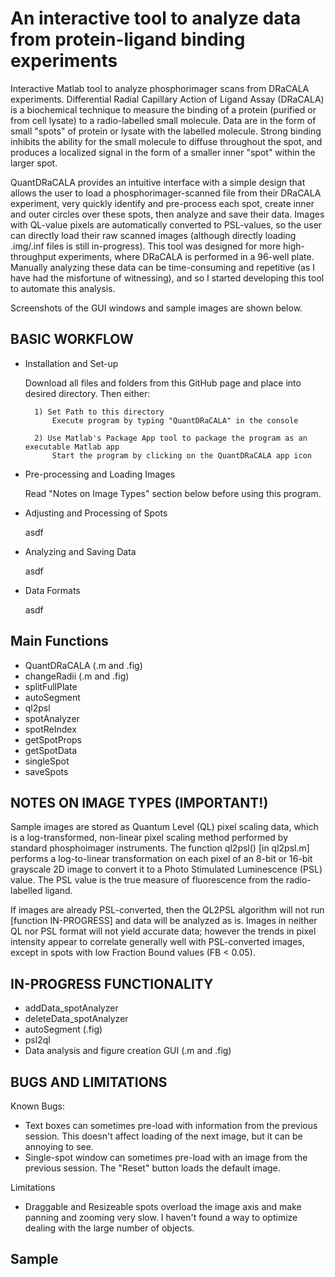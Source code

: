 # An interactive tool to analyze data from protein-ligand binding experiments 
Interactive Matlab tool to analyze phosphorimager scans from DRaCALA experiments. Differential Radial Capillary Action of Ligand Assay (DRaCALA) is a biochemical technique to measure the binding of a protein (purified or from cell lysate) to a radio-labelled small molecule. Data are in the form of small "spots" of protein or lysate with the labelled molecule. Strong binding inhibits the ability for the small molecule to diffuse throughout the spot, and produces a localized signal in the form of a smaller inner "spot" within the larger spot. 

QuantDRaCALA provides an intuitive interface with a simple design that allows the user to load a phosphorimager-scanned file from their DRaCALA experiment, very quickly identify and pre-process each spot, create inner and outer circles over these spots, then analyze and save their data. Images with QL-value pixels are automatically converted to PSL-values, so the user can directly load their raw scanned images (although directly loading .img/.inf files is still in-progress). This tool was designed for more high-throughput experiments, where DRaCALA is performed in a 96-well plate. Manually analyzing these data can be time-consuming and repetitive (as I have had the misfortune of witnessing), and so I started developing this tool to automate this analysis. 

Screenshots of the GUI windows and sample images are shown below. 

## BASIC WORKFLOW
- Installation and Set-up

    Download all files and folders from this GitHub page and place into desired directory. Then either: 
    
        1) Set Path to this directory
            Execute program by typing "QuantDRaCALA" in the console
            
        2) Use Matlab's Package App tool to package the program as an executable Matlab app  
            Start the program by clicking on the QuantDRaCALA app icon

- Pre-processing and Loading Images

    Read "Notes on Image Types" section below before using this program. 
    
    
- Adjusting and Processing of Spots

    asdf 

- Analyzing and Saving Data

    asdf 

- Data Formats

    asdf 

## Main Functions
- QuantDRaCALA (.m and .fig)
- changeRadii (.m and .fig)
- splitFullPlate
- autoSegment
- ql2psl
- spotAnalyzer 
- spotReIndex
- getSpotProps
- getSpotData
- singleSpot
- saveSpots

## NOTES ON IMAGE TYPES (IMPORTANT!)
Sample images are stored as Quantum Level (QL) pixel scaling data, which is a log-transformed, non-linear pixel scaling method performed by standard phosphoimager instruments. The function ql2psl() [in ql2psl.m] performs a log-to-linear transformation on each pixel of an 8-bit or 16-bit grayscale 2D image to convert it to a Photo Stimulated Luminescence (PSL) value. The PSL value is the true measure of fluorescence from the radio-labelled ligand.

If images are already PSL-converted, then the QL2PSL algorithm will not run [function IN-PROGRESS] and data will be analyzed as is. Images in neither QL nor PSL format will not yield accurate data; however the trends in pixel intensity appear to correlate generally well with PSL-converted images, except in spots with low Fraction Bound values (FB < 0.05).

## IN-PROGRESS FUNCTIONALITY
- addData_spotAnalyzer
- deleteData_spotAnalyzer
- autoSegment (.fig)
- psl2ql
- Data analysis and figure creation GUI (.m and .fig)

## BUGS AND LIMITATIONS 
Known Bugs:
- Text boxes can sometimes pre-load with information from the previous session. This doesn't affect loading of the next image, but it can be annoying to see.
- Single-spot window can sometimes pre-load with an image from the previous session. The "Reset" button loads the default image. 

Limitations
- Draggable and Resizeable spots overload the image axis and make panning and zooming very slow. I haven't found a way to optimize dealing with the large number of objects.  

## Sample 
